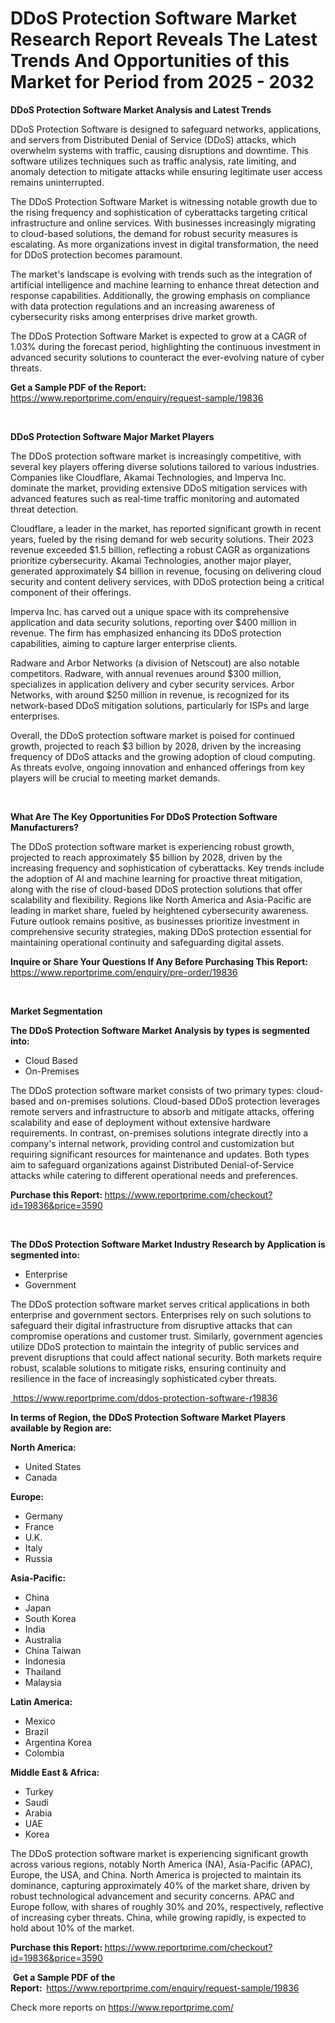 <p><h1>DDoS Protection Software Market Research Report Reveals The Latest Trends And Opportunities of this Market for Period from 2025 - 2032</h1></p><p><strong>DDoS Protection Software Market Analysis and Latest Trends</strong></p>
<p><p>DDoS Protection Software is designed to safeguard networks, applications, and servers from Distributed Denial of Service (DDoS) attacks, which overwhelm systems with traffic, causing disruptions and downtime. This software utilizes techniques such as traffic analysis, rate limiting, and anomaly detection to mitigate attacks while ensuring legitimate user access remains uninterrupted.</p><p>The DDoS Protection Software Market is witnessing notable growth due to the rising frequency and sophistication of cyberattacks targeting critical infrastructure and online services. With businesses increasingly migrating to cloud-based solutions, the demand for robust security measures is escalating. As more organizations invest in digital transformation, the need for DDoS protection becomes paramount.</p><p>The market's landscape is evolving with trends such as the integration of artificial intelligence and machine learning to enhance threat detection and response capabilities. Additionally, the growing emphasis on compliance with data protection regulations and an increasing awareness of cybersecurity risks among enterprises drive market growth.</p><p>The DDoS Protection Software Market is expected to grow at a CAGR of 1.03% during the forecast period, highlighting the continuous investment in advanced security solutions to counteract the ever-evolving nature of cyber threats.</p></p>
<p><strong>Get a Sample PDF of the Report:&nbsp;</strong> <a href="https://www.reportprime.com/enquiry/request-sample/19836?utm_campaign=2298&utm_medium=2&utm_source=Github&utm_content=ia&utm_term=20032025&utm_id=ddos-protection-software">https://www.reportprime.com/enquiry/request-sample/19836</a></p>
<p>&nbsp;</p>
<p><strong>DDoS Protection Software Major Market Players</strong></p>
<p><p>The DDoS protection software market is increasingly competitive, with several key players offering diverse solutions tailored to various industries. Companies like Cloudflare, Akamai Technologies, and Imperva Inc. dominate the market, providing extensive DDoS mitigation services with advanced features such as real-time traffic monitoring and automated threat detection.</p><p>Cloudflare, a leader in the market, has reported significant growth in recent years, fueled by the rising demand for web security solutions. Their 2023 revenue exceeded $1.5 billion, reflecting a robust CAGR as organizations prioritize cybersecurity. Akamai Technologies, another major player, generated approximately $4 billion in revenue, focusing on delivering cloud security and content delivery services, with DDoS protection being a critical component of their offerings.</p><p>Imperva Inc. has carved out a unique space with its comprehensive application and data security solutions, reporting over $400 million in revenue. The firm has emphasized enhancing its DDoS protection capabilities, aiming to capture larger enterprise clients.</p><p>Radware and Arbor Networks (a division of Netscout) are also notable competitors. Radware, with annual revenues around $300 million, specializes in application delivery and cyber security services. Arbor Networks, with around $250 million in revenue, is recognized for its network-based DDoS mitigation solutions, particularly for ISPs and large enterprises.</p><p>Overall, the DDoS protection software market is poised for continued growth, projected to reach $3 billion by 2028, driven by the increasing frequency of DDoS attacks and the growing adoption of cloud computing. As threats evolve, ongoing innovation and enhanced offerings from key players will be crucial to meeting market demands.</p></p>
<p>&nbsp;</p>
<p><strong>What Are The Key Opportunities For DDoS Protection Software Manufacturers?</strong></p>
<p><p>The DDoS protection software market is experiencing robust growth, projected to reach approximately $5 billion by 2028, driven by the increasing frequency and sophistication of cyberattacks. Key trends include the adoption of AI and machine learning for proactive threat mitigation, along with the rise of cloud-based DDoS protection solutions that offer scalability and flexibility. Regions like North America and Asia-Pacific are leading in market share, fueled by heightened cybersecurity awareness. Future outlook remains positive, as businesses prioritize investment in comprehensive security strategies, making DDoS protection essential for maintaining operational continuity and safeguarding digital assets.</p></p>
<p><strong>Inquire or Share Your Questions If Any Before Purchasing This Report:</strong> <a href="https://www.reportprime.com/enquiry/pre-order/19836?utm_campaign=2298&utm_medium=2&utm_source=Github&utm_content=ia&utm_term=20032025&utm_id=ddos-protection-software">https://www.reportprime.com/enquiry/pre-order/19836</a></p>
<p>&nbsp;</p>
<p><strong>Market Segmentation</strong></p>
<p><strong>The DDoS Protection Software Market Analysis by types is segmented into:</strong></p>
<p><ul><li>Cloud Based</li><li>On-Premises</li></ul></p>
<p><p>The DDoS protection software market consists of two primary types: cloud-based and on-premises solutions. Cloud-based DDoS protection leverages remote servers and infrastructure to absorb and mitigate attacks, offering scalability and ease of deployment without extensive hardware requirements. In contrast, on-premises solutions integrate directly into a company's internal network, providing control and customization but requiring significant resources for maintenance and updates. Both types aim to safeguard organizations against Distributed Denial-of-Service attacks while catering to different operational needs and preferences.</p></p>
<p><strong>Purchase this Report:&nbsp;</strong><a href="https://www.reportprime.com/checkout?id=19836&price=3590&utm_campaign=2298&utm_medium=2&utm_source=Github&utm_content=ia&utm_term=20032025&utm_id=ddos-protection-software">https://www.reportprime.com/checkout?id=19836&price=3590</a></p>
<p>&nbsp;</p>
<p><strong>The DDoS Protection Software Market Industry Research by Application is segmented into:</strong></p>
<p><ul><li>Enterprise</li><li>Government</li></ul></p>
<p><p>The DDoS protection software market serves critical applications in both enterprise and government sectors. Enterprises rely on such solutions to safeguard their digital infrastructure from disruptive attacks that can compromise operations and customer trust. Similarly, government agencies utilize DDoS protection to maintain the integrity of public services and prevent disruptions that could affect national security. Both markets require robust, scalable solutions to mitigate risks, ensuring continuity and resilience in the face of increasingly sophisticated cyber threats.</p></p>
<p><a href="https://www.reportprime.com/ddos-protection-software-r19836?utm_campaign=2298&utm_medium=2&utm_source=Github&utm_content=ia&utm_term=20032025&utm_id=ddos-protection-software">&nbsp;https://www.reportprime.com/ddos-protection-software-r19836</a></p>
<p><strong>In terms of Region, the DDoS Protection Software Market Players available by Region are:</strong></p>
<p>
    <p> <strong> North America: </strong>
        <ul>
            <li>United States</li>
            <li>Canada</li>
        </ul>
        </p> 
    <p> <strong> Europe: </strong>
        <ul>
            <li>Germany</li>
            <li>France</li>
            <li>U.K.</li>
            <li>Italy</li>
            <li>Russia</li>
        </ul>
        </p> 
    <p> <strong> Asia-Pacific: </strong>
        <ul>
            <li>China</li>
            <li>Japan</li>
            <li>South Korea</li>
            <li>India</li>
            <li>Australia</li>
            <li>China Taiwan</li>
            <li>Indonesia</li>
            <li>Thailand</li>
            <li>Malaysia</li>
        </ul>
        </p> 
    <p> <strong> Latin America: </strong>
        <ul>
            <li>Mexico</li>
            <li>Brazil</li>
            <li>Argentina Korea</li>
            <li>Colombia</li>
        </ul>
        </p> 
    <p> <strong> Middle East & Africa: </strong>
        <ul>
            <li>Turkey</li>
            <li>Saudi</li>
            <li>Arabia</li>
            <li>UAE</li>
            <li>Korea</li>
        </ul>
    </p>
    </p>
<p><p>The DDoS protection software market is experiencing significant growth across various regions, notably North America (NA), Asia-Pacific (APAC), Europe, the USA, and China. North America is projected to maintain its dominance, capturing approximately 40% of the market share, driven by robust technological advancement and security concerns. APAC and Europe follow, with shares of roughly 30% and 20%, respectively, reflective of increasing cyber threats. China, while growing rapidly, is expected to hold about 10% of the market.</p></p>
<p><strong>Purchase this Report: </strong><a href="https://www.reportprime.com/checkout?id=19836&price=3590&utm_campaign=2298&utm_medium=2&utm_source=Github&utm_content=ia&utm_term=20032025&utm_id=ddos-protection-software">https://www.reportprime.com/checkout?id=19836&price=3590</a></p>
<p>&nbsp;<strong>Get a Sample PDF of the Report:&nbsp;&nbsp;</strong><a href="https://www.reportprime.com/enquiry/request-sample/19836?utm_campaign=2298&utm_medium=2&utm_source=Github&utm_content=ia&utm_term=20032025&utm_id=ddos-protection-software">https://www.reportprime.com/enquiry/request-sample/19836</a></p>
<p><strong></strong></p>
<p>Check more reports on <a href="https://www.reportprime.com/?utm_campaign=2298&utm_medium=2&utm_source=Github&utm_content=ia&utm_term=20032025&utm_id=ddos-protection-software">https://www.reportprime.com/</a></p>